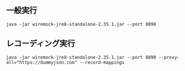 ## 一般実行
```
java -jar wiremock-jre8-standalone-2.35.1.jar --port 8090
```

## レコーディング実行
```
java -jar wiremock-jre8-standalone-2.35.1.jar --port 8090 --proxy-all="https://dummyjson.com" --record-mappings
```